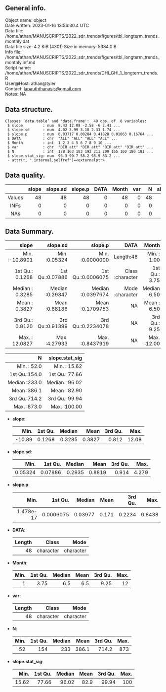 <!-- This is a markdown file. -->


 General info.
---------------

Object name:    object      
Date written:   2023-01-16 13:56:30.4 UTC  
Data file:      /home/athan/MANUSCRIPTS/2022_sdr_trends/figures/tbl_longterm_trends_monthly.dat      
Data file size: 4.2 KiB (4301) 
Size in memory: 5384.0 B      
Info file:      /home/athan/MANUSCRIPTS/2022_sdr_trends/figures/tbl_longterm_trends_monthly.inf.md      
Script name:    /home/athan/MANUSCRIPTS/2022_sdr_trends/DHI_GHI_1_longterm_trends.R      
User@Host:      athan@tyler   
Contact:        <lapauththanasis@gmail.com>      
Notes:          NA      


 Data structure.
-----------------

```
Classes ‘data.table’ and 'data.frame':	48 obs. of  8 variables:
 $ slope         : num  8.43 12.08 -2.58 -6 2.41 ...
 $ slope.sd      : num  4.02 3.99 3.18 2.33 1.74 ...
 $ slope.p       : num  0.03717 0.00284 0.41828 0.01063 0.16764 ...
 $ DATA          : chr  "ALL" "ALL" "ALL" "ALL" ...
 $ Month         : int  1 2 3 4 5 6 7 8 9 10 ...
 $ var           : chr  "DIR_att" "DIR_att" "DIR_att" "DIR_att" ...
 $ N             : int  178 163 183 192 211 209 165 160 180 181 ...
 $ slope.stat_sig: num  96.3 99.7 58.2 98.9 83.2 ...
 - attr(*, ".internal.selfref")=<externalptr> 
```


 Data quality.
---------------

| &nbsp; | slope | slope.sd | slope.p | DATA | Month | var |  N | slope.stat_sig |
|:------:|------:|---------:|--------:|-----:|------:|----:|---:|---------------:|
| Values |    48 |       48 |      48 |    0 |    48 |   0 | 48 |             48 |
|  INFs  |     0 |        0 |       0 |    0 |     0 |   0 |  0 |              0 |
|  NAs   |     0 |        0 |       0 |    0 |     0 |   0 |  0 |              0 |


 Data Summary.
---------------

|            slope |        slope.sd |           slope.p |             DATA |         Month |              var |
|-----------------:|----------------:|------------------:|-----------------:|--------------:|-----------------:|
| Min.   :-10.8901 | Min.   :0.05324 | Min.   :0.0000000 |        Length:48 | Min.   : 1.00 |        Length:48 |
| 1st Qu.:  0.1268 | 1st Qu.:0.07886 | 1st Qu.:0.0006075 | Class :character | 1st Qu.: 3.75 | Class :character |
| Median :  0.3285 | Median :0.29347 | Median :0.0397674 | Mode  :character | Median : 6.50 | Mode  :character |
| Mean   :  0.3827 | Mean   :0.88186 | Mean   :0.1709753 |               NA | Mean   : 6.50 |               NA |
| 3rd Qu.:  0.8120 | 3rd Qu.:0.91399 | 3rd Qu.:0.2234078 |               NA | 3rd Qu.: 9.25 |               NA |
| Max.   : 12.0827 | Max.   :4.27933 | Max.   :0.8437919 |               NA | Max.   :12.00 |               NA |

 

|             N | slope.stat_sig |
|--------------:|---------------:|
| Min.   : 52.0 | Min.   : 15.62 |
| 1st Qu.:154.0 | 1st Qu.: 77.66 |
| Median :233.0 | Median : 96.02 |
| Mean   :386.1 | Mean   : 82.90 |
| 3rd Qu.:714.2 | 3rd Qu.: 99.94 |
| Max.   :873.0 | Max.   :100.00 |



  * **slope**:


    |   Min. | 1st Qu. | Median |   Mean | 3rd Qu. |  Max. |
    |-------:|--------:|-------:|-------:|--------:|------:|
    | -10.89 |  0.1268 | 0.3285 | 0.3827 |   0.812 | 12.08 |

  * **slope.sd**:


    |    Min. | 1st Qu. | Median |   Mean | 3rd Qu. |  Max. |
    |--------:|--------:|-------:|-------:|--------:|------:|
    | 0.05324 | 0.07886 | 0.2935 | 0.8819 |   0.914 | 4.279 |

  * **slope.p**:


    |      Min. |   1st Qu. |  Median |  Mean | 3rd Qu. |   Max. |
    |----------:|----------:|--------:|------:|--------:|-------:|
    | 1.478e-17 | 0.0006075 | 0.03977 | 0.171 |  0.2234 | 0.8438 |

  * **DATA**:


    | Length |     Class |      Mode |
    |-------:|----------:|----------:|
    |     48 | character | character |

  * **Month**:


    | Min. | 1st Qu. | Median | Mean | 3rd Qu. | Max. |
    |-----:|--------:|-------:|-----:|--------:|-----:|
    |    1 |    3.75 |    6.5 |  6.5 |    9.25 |   12 |

  * **var**:


    | Length |     Class |      Mode |
    |-------:|----------:|----------:|
    |     48 | character | character |

  * **N**:


    | Min. | 1st Qu. | Median |  Mean | 3rd Qu. | Max. |
    |-----:|--------:|-------:|------:|--------:|-----:|
    |   52 |     154 |    233 | 386.1 |   714.2 |  873 |

  * **slope.stat_sig**:


    |  Min. | 1st Qu. | Median | Mean | 3rd Qu. | Max. |
    |------:|--------:|-------:|-----:|--------:|-----:|
    | 15.62 |   77.66 |  96.02 | 82.9 |   99.94 |  100 |


<!-- end of list -->


